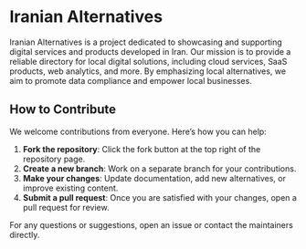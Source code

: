 <!-- README for the Iranian Alternatives project -->

# Iranian Alternatives

<!-- Purpose: Introduce the project and its goals. -->
Iranian Alternatives is a project dedicated to showcasing and supporting digital services and products developed in Iran. Our mission is to provide a reliable directory for local digital solutions, including cloud services, SaaS products, web analytics, and more. By emphasizing local alternatives, we aim to promote data compliance and empower local businesses.

<!-- Contribution: Explain how to contribute. -->
## How to Contribute

<!-- Contribution guidelines:
1. Fork the repository.
2. Create a new branch.
3. Add or update content.
4. Submit a pull request.
-->
We welcome contributions from everyone. Here’s how you can help:

1. **Fork the repository**: Click the fork button at the top right of the repository page.
2. **Create a new branch**: Work on a separate branch for your contributions.
3. **Make your changes**: Update documentation, add new alternatives, or improve existing content.
4. **Submit a pull request**: Once you are satisfied with your changes, open a pull request for review.

For any questions or suggestions, open an issue or contact the maintainers directly.

<!-- End of README -->
